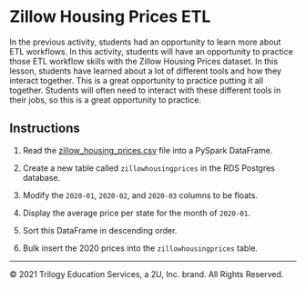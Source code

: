 # Zillow Housing Prices ETL

In the previous activity, students had an opportunity to learn more about ETL workflows. In this activity, students will have an opportunity to practice those ETL workflow skills with the Zillow Housing Prices dataset. In this lesson, students have learned about a lot of different tools and how they interact together. This is a great opportunity to practice putting it all together. Students will often need to interact with these different tools in their jobs, so this is a great opportunity to practice.

## Instructions

1. Read the [zillow_housing_prices.csv](https://2u-data-curriculum-team.s3.amazonaws.com/dataviz-netflix/unit-7/zillow_housing_prices.csv) file into a PySpark DataFrame.

2. Create a new table called `zillowhousingprices` in the RDS Postgres database.

3. Modify the `2020-01`, `2020-02`, and `2020-03` columns to be floats.

4. Display the average price per state for the month of `2020-01`.

5. Sort this DataFrame in descending order.

6. Bulk insert the 2020 prices into the `zillowhousingprices` table.

---

© 2021 Trilogy Education Services, a 2U, Inc. brand.  All Rights Reserved.

